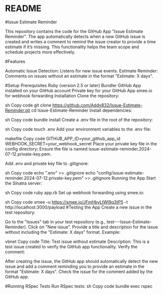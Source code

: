 # README

#Issue Estimate Reminder

This repository contains the code for the GitHub App "Issue Estimate Reminder". The app automatically detects when a new GitHub issue is created and writes a comment to remind the issue creator to provide a time estimate if it’s missing. This functionality helps the team scope and schedule projects more effectively.

#Features

Automatic Issue Detection: Listens for new issue events.
Estimate Reminder: Comments on issues without an estimate in the format "Estimate: X days".

#Setup
Prerequisites
Ruby (version 2.5 or later)
Bundler
GitHub App installed on your GitHub account
Private key for your GitHub App
smee.io for webhook forwarding
Installation
Clone the repository:

sh
Copy code
git clone https://github.com/Addy832/Issue-Estimate-Reminder.git
cd Issue-Estimate-Reminder
Install dependencies:

sh
Copy code
bundle install
Create a .env file in the root of the repository:

sh
Copy code
touch .env
Add your environment variables to the .env file:

makefile
Copy code
GITHUB_APP_ID=your_github_app_id
WEBHOOK_SECRET=your_webhook_secret
Place your private key file in the config directory:
Ensure the file is named issue-estimate-reminder.2024-07-12.private-key.pem.

Add .env and private key file to .gitignore:

sh
Copy code
echo ".env" >> .gitignore
echo "config/issue-estimate-reminder.2024-07-12.private-key.pem" >> .gitignore
Running the App
Start the Sinatra server:

sh
Copy code
ruby app.rb
Set up webhook forwarding using smee.io:

sh
Copy code
smee -u https://smee.io/JFmHbyLtWI9q3tP5 -t http://localhost:3000/payload
#Testing the App
Create a new issue in the test repository:

Go to the "Issues" tab in your test repository (e.g., test---Issue-Estimate-Reminder).
Click on "New issue".
Provide a title and description for the issue without including the "Estimate: X days" format.
Example:

vbnet
Copy code
Title: Test issue without estimate
Description: This is a test issue created to verify the GitHub app functionality.
Verify the comment:

After creating the issue, the GitHub app should automatically detect the new issue and add a comment reminding you to provide an estimate in the format "Estimate: X days".
Check the issue for the comment added by the GitHub app.

#Running RSpec Tests
Run RSpec tests:
sh
Copy code
bundle exec rspec

